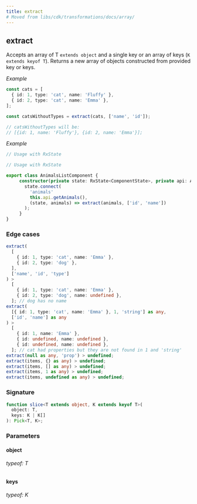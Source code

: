 ```yaml
---
title: extract
# Moved from libs/cdk/transformations/docs/array/
---
```


## extract

Accepts an array of T `extends object` and a single key or an array of keys (`K extends keyof T`).
Returns a new array of objects constructed from provided key or keys.

_Example_

```typescript
const cats = [
  { id: 1, type: 'cat', name: 'Fluffy' },
  { id: 2, type: 'cat', name: 'Emma' },
];

const catsWithoutTypes = extract(cats, ['name', 'id']);

// catsWithoutTypes will be:
// [{id: 1, name: 'Fluffy'}, {id: 2, name: 'Emma'}];
```

_Example_

```typescript
// Usage with RxState

// Usage with RxState

export class AnimalsListComponent {
     constructor(private state: RxState<ComponentState>, private api: ApiService) {
       state.connect(
         'animals'
         this.api.getAnimals(),
         (state, animals) => extract(animals, ['id', 'name'])
       );
     }
}
```

### Edge cases

```typescript
extract(
  [
    { id: 1, type: 'cat', name: 'Emma' },
    { id: 2, type: 'dog' },
  ],
  ['name', 'id', 'type']
) >
  [
    { id: 1, type: 'cat', name: 'Emma' },
    { id: 2, type: 'dog', name: undefined },
  ]; // dog has no name
extract(
  [{ id: 1, type: 'cat', name: 'Emma' }, 1, 'string'] as any,
  ['id', 'name'] as any
) >
  [
    { id: 1, name: 'Emma' },
    { id: undefined, name: undefined },
    { id: undefined, name: undefined },
  ]; // cat had properties but they are not found in 1 and 'string'
extract(null as any, 'prop') > undefined;
extract(items, {} as any) > undefined;
extract(items, [] as any) > undefined;
extract(items, 1 as any) > undefined;
extract(items, undefined as any) > undefined;
```

### Signature

```typescript
function slice<T extends object, K extends keyof T>(
  object: T,
  keys: K | K[]
): Pick<T, K>;
```

### Parameters

#### object

###### typeof: T

#### keys

###### typeof: K
